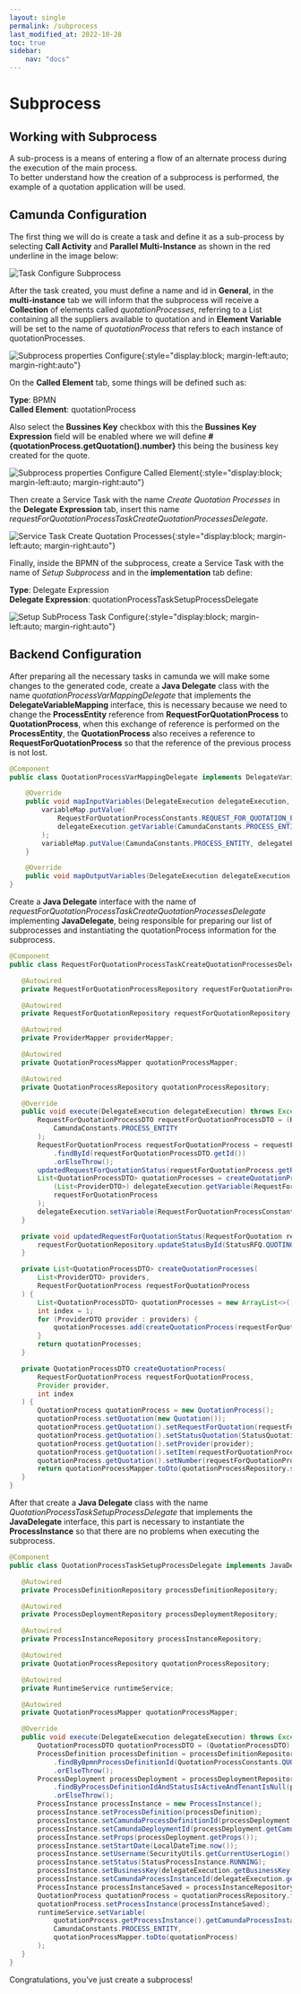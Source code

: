 ```yaml
---
layout: single
permalink: /subprocess
last_modified_at: 2022-10-28
toc: true
sidebar:
    nav: "docs"
---
```


# Subprocess

## Working with Subprocess
A sub-process is a means of entering a flow of an alternate process during the execution of the main process.\
To better understand how the creation of a subprocess is performed, the example of a quotation application will be used.

## Camunda Configuration

The first thing we will do is create a task and define it as a sub-process by selecting
**Call Activity** and **Parallel Multi-Instance** as shown in the red underline in the image below:

![Task Configure Subprocess](assets/images/subprocess/taskConfigure_subprocess.png)

After the task created, you must define a name and id in **General**, in the **multi-instance** tab we will inform that the subprocess will receive a **Collection** of elements called *quotationProcesses*,
referring to a List containing all the suppliers available to quotation and in **Element Variable** will be set
to the name of *quotationProcess* that refers to each instance of quotationProcesses.

![Subprocess properties Configure ](assets/images/subprocess/TaskSubprocessProperties_configure.png){:style="display:block; margin-left:auto; margin-right:auto"}

On the **Called Element** tab, some things will be defined such as:

**Type**: BPMN
\
**Called Element**: quotationProcess

Also select the **Bussines Key** checkbox with this the **Bussines Key Expression**
field will be enabled where we will define **#{quotationProcess.getQuotation().number}** this being the business key created for the quote.

![Subprocess properties Configure Called Element](assets/images/subprocess/TaskSubprocessProperties_configureCalledElement.png){:style="display:block; margin-left:auto; margin-right:auto"}

Then create a Service Task with the name *Create Quotation Processes* 
in the **Delegate Expression** tab, insert this name *requestForQuotationProcessTaskCreateQuotationProcessesDelegate*.

![Service Task Create Quotation Processes](assets/images/subprocess/ServiceTaskCreateQuotationProcesses.png){:style="display:block; margin-left:auto; margin-right:auto"}

Finally, inside the BPMN of the subprocess, create a Service Task with the name of *Setup Subprocess* and in the **implementation** tab define:

**Type**: Delegate Expression
\
**Delegate Expression**: quotationProcessTaskSetupProcessDelegate

![Setup SubProcess Task Configure](assets/images/subprocess/SetupSubprocesssTaskConfigure.png){:style="display:block; margin-left:auto; margin-right:auto"}

## Backend Configuration

After preparing all the necessary tasks in camunda we will make some changes to the generated code, create a **Java Delegate** class with the name *quotationProcessVarMappingDelegate* that implements the **DelegateVariableMapping** interface,
this is necessary because we need to change the **ProcessEntity** reference from **RequestForQuotationProcess** to **QuotationProcess**,
when this exchange of reference is performed on the **ProcessEntity**,
the **QuotationProcess** also receives a reference to **RequestForQuotationProcess** so that the reference of the previous process is not lost.

```java
@Component
public class QuotationProcessVarMappingDelegate implements DelegateVariableMapping {

    @Override
    public void mapInputVariables(DelegateExecution delegateExecution, VariableMap variableMap) {
        variableMap.putValue(
            RequestForQuotationProcessConstants.REQUEST_FOR_QUOTATION_PROCESS,
            delegateExecution.getVariable(CamundaConstants.PROCESS_ENTITY)
        );
        variableMap.putValue(CamundaConstants.PROCESS_ENTITY, delegateExecution.getVariable(QuotationProcessConstants.QUOTATION_PROCESS));
    }

    @Override
    public void mapOutputVariables(DelegateExecution delegateExecution, VariableScope variableScope) {}
}
```

Create a **Java Delegate** interface with the name of *requestForQuotationProcessTaskCreateQuotationProcessesDelegate* implementing **JavaDelegate**,
being responsible for preparing our list of subprocesses and instantiating the quotationProcess information for the subprocess.

```java
@Component
public class RequestForQuotationProcessTaskCreateQuotationProcessesDelegate implements JavaDelegate {

   @Autowired
   private RequestForQuotationProcessRepository requestForQuotationProcessRepository;

   @Autowired
   private RequestForQuotationRepository requestForQuotationRepository;

   @Autowired
   private ProviderMapper providerMapper;

   @Autowired
   private QuotationProcessMapper quotationProcessMapper;

   @Autowired
   private QuotationProcessRepository quotationProcessRepository;

   @Override
   public void execute(DelegateExecution delegateExecution) throws Exception {
       RequestForQuotationProcessDTO requestForQuotationProcessDTO = (RequestForQuotationProcessDTO) delegateExecution.getVariable(
           CamundaConstants.PROCESS_ENTITY
       );
       RequestForQuotationProcess requestForQuotationProcess = requestForQuotationProcessRepository
           .findById(requestForQuotationProcessDTO.getId())
           .orElseThrow();
       updatedRequestForQuotationStatus(requestForQuotationProcess.getRequestForQuotation());
       List<QuotationProcessDTO> quotationProcesses = createQuotationProcesses(
           (List<ProviderDTO>) delegateExecution.getVariable(RequestForQuotationProcessConstants.PROVIDERS),
           requestForQuotationProcess
       );
       delegateExecution.setVariable(RequestForQuotationProcessConstants.QUOTATION_PROCESSES, quotationProcesses);
   }

   private void updatedRequestForQuotationStatus(RequestForQuotation requestForQuotation) {
       requestForQuotationRepository.updateStatusById(StatusRFQ.QUOTING, requestForQuotation.getId());
   }

   private List<QuotationProcessDTO> createQuotationProcesses(
       List<ProviderDTO> providers,
       RequestForQuotationProcess requestForQuotationProcess
   ) {
       List<QuotationProcessDTO> quotationProcesses = new ArrayList<>();
       int index = 1;
       for (ProviderDTO provider : providers) {
           quotationProcesses.add(createQuotationProcess(requestForQuotationProcess, providerMapper.toEntity(provider), index++));
       }
       return quotationProcesses;
   }

   private QuotationProcessDTO createQuotationProcess(
       RequestForQuotationProcess requestForQuotationProcess,
       Provider provider,
       int index
   ) {
       QuotationProcess quotationProcess = new QuotationProcess();
       quotationProcess.setQuotation(new Quotation());
       quotationProcess.getQuotation().setRequestForQuotation(requestForQuotationProcess.getRequestForQuotation());
       quotationProcess.getQuotation().setStatusQuotation(StatusQuotation.QUOTING);
       quotationProcess.getQuotation().setProvider(provider);
       quotationProcess.getQuotation().setItem(requestForQuotationProcess.getRequestForQuotation().getItem());
       quotationProcess.getQuotation().setNumber(requestForQuotationProcess.getRequestForQuotation().getNumber() + "." + index);
       return quotationProcessMapper.toDto(quotationProcessRepository.save(quotationProcess));
   }
}

```

After that create a **Java Delegate** class with the name *QuotationProcessTaskSetupProcessDelegate* that implements the **JavaDelegate** interface,
this part is necessary to instantiate the **ProcessInstance** so that there are no problems when executing the subprocess.

```java
@Component
public class QuotationProcessTaskSetupProcessDelegate implements JavaDelegate {

   @Autowired
   private ProcessDefinitionRepository processDefinitionRepository;

   @Autowired 
   private ProcessDeploymentRepository processDeploymentRepository;

   @Autowired
   private ProcessInstanceRepository processInstanceRepository;

   @Autowired
   private QuotationProcessRepository quotationProcessRepository;

   @Autowired
   private RuntimeService runtimeService;

   @Autowired
   private QuotationProcessMapper quotationProcessMapper;

   @Override
   public void execute(DelegateExecution delegateExecution) throws Exception {
       QuotationProcessDTO quotationProcessDTO = (QuotationProcessDTO) delegateExecution.getVariable(CamundaConstants.PROCESS_ENTITY);
       ProcessDefinition processDefinition = processDefinitionRepository
           .findByBpmnProcessDefinitionId(QuotationProcessConstants.QUOTATION_PROCESS_BPMN_ID)
           .orElseThrow();
       ProcessDeployment processDeployment = processDeploymentRepository
           .findByProcessDefinitionIdAndStatusIsActiveAndTenantIsNull(processDefinition.getId())
           .orElseThrow();
       ProcessInstance processInstance = new ProcessInstance();
       processInstance.setProcessDefinition(processDefinition);
       processInstance.setCamundaProcessDefinitionId(processDeployment.getCamundaProcessDefinitionId());
       processInstance.setCamundaDeploymentId(processDeployment.getCamundaDeploymentId());
       processInstance.setProps(processDeployment.getProps());
       processInstance.setStartDate(LocalDateTime.now());
       processInstance.setUsername(SecurityUtils.getCurrentUserLogin().orElseThrow());
       processInstance.setStatus(StatusProcessInstance.RUNNING);
       processInstance.setBusinessKey(delegateExecution.getBusinessKey());
       processInstance.setCamundaProcessInstanceId(delegateExecution.getProcessInstanceId());
       ProcessInstance processInstanceSaved = processInstanceRepository.save(processInstance);
       QuotationProcess quotationProcess = quotationProcessRepository.findById(quotationProcessDTO.getId()).orElseThrow();
       quotationProcess.setProcessInstance(processInstanceSaved);
       runtimeService.setVariable(
           quotationProcess.getProcessInstance().getCamundaProcessInstanceId(),
           CamundaConstants.PROCESS_ENTITY,
           quotationProcessMapper.toDto(quotationProcess)
       );
   }
}
```

Congratulations, you’ve just create a subprocess!